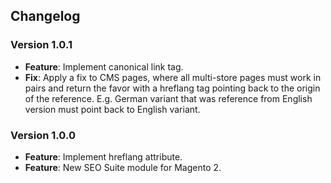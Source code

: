 ## Changelog

### Version 1.0.1
- **Feature**: Implement canonical link tag.
- **Fix**: Apply a fix to CMS pages, where all multi-store pages must work in pairs and return the favor with a hreflang tag pointing back to the origin of the reference.
E.g. German variant that was reference from English version must point back to English variant.

### Version 1.0.0
- **Feature**: Implement hreflang attribute.
- **Feature**: New SEO Suite module for Magento 2.
